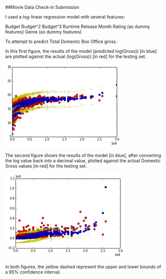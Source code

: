 ##Movie Data Check-in Submission

I used a log-linear regression model with several features:

Budget
Budget^2
Budget^3
Runtime
Release Month
Rating (as dummy features)
Genre (as dummy features)

To attempt to predict Total Domestic Box Office gross.  

In this first figure, the results of the model (predicted log(Gross)) [in blue] are plotted against the actual (log(Gross)) [in red] for the testing set.

![](./img/log.png)

The second figure shows the results of the model [in blue], after converting the log value back into a decimal value, plotted against the actual Domestic Gross values [in red] for the testing set.

![](./img/lin.png)

In both figures, the yellow dashed represent the upper and lower bounds of a 95% confidence interval.
